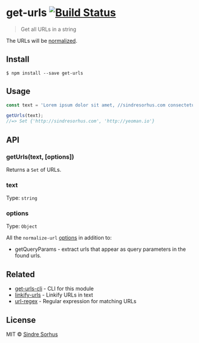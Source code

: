 # get-urls [![Build Status](https://travis-ci.org/sindresorhus/get-urls.svg?branch=master)](https://travis-ci.org/sindresorhus/get-urls)

> Get all URLs in a string

The URLs will be [normalized](https://github.com/sindresorhus/normalize-url).


## Install

```
$ npm install --save get-urls
```


## Usage

```js
const text = 'Lorem ipsum dolor sit amet, //sindresorhus.com consectetuer adipiscing http://yeoman.io elit.';

getUrls(text);
//=> Set {'http://sindresorhus.com', 'http://yeoman.io'}
```


## API

### getUrls(text, [options])

Returns a `Set` of URLs.

### text

Type: `string`

### options

Type: `Object`

All the `normalize-url` [options](https://github.com/sindresorhus/normalize-url#options) in addition to:

- getQueryParams - extract urls that appear as query parameters in the found urls.


## Related

- [get-urls-cli](https://github.com/sindresorhus/get-urls-cli) - CLI for this module
- [linkify-urls](https://github.com/sindresorhus/linkify-urls) - Linkify URLs in text
- [url-regex](https://github.com/kevva/url-regex) - Regular expression for matching URLs


## License

MIT © [Sindre Sorhus](https://sindresorhus.com)
